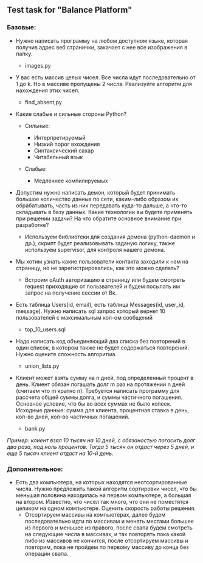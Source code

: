 ## Test task for "Balance Platform"

### Базовые:

* Нужно написать программу на любом доступном языке, которая получив адрес веб странички, закачает с нее все изображения в папку.
	- images.py

* У вас есть массив целых чисел. Все числа идут последовательно от 1 до k. Но в массиве пропущены 2 числа. Реализуйте алгоритм для нахождения этих чисел.
	- find_absent,py

* Какие слабые и сильные стороны Python?
	- Сильные:
		- Интерпретируемый
		- Низкий порог вхождения
		- Синтаксический сахар
		- Читабельный язык

	- Слабые:
		- Медленнее компилируемых

* Допустим нужно написать демон, который будет принимать большое количество данных по сети, каким-либо образом их обрабатывать, часть из них передавать куда-то дальше, а что-то складывать в базу данных. Какие технологии вы будете применять при решении задачи? На что обратите основное внимание при разработке?
	- Используем библиотеки для создания демона (python-daemon и др.), скрипт будет реализовывать заданую логику, также используем supervisor, для контроля нашего демона.

* Мы хотим узнать какие пользователи контакта заходили к нам на страницу, но не зарегистрировались, как это можно сделать?
	- Встроим oAuth авторизацию в страницу или будем смотреть request приходящие от пользвателей и будем посылать им запрос на получение сессии от Вк.

* Есть таблица Users(id, email), есть таблица Messages(id, user_id, message). Нужно написать sql запрос который вернет 10 пользователей с максимальным кол-ом сообщений
	- top_10_users.sql

* Надо написать код объединяющий два списка без повторений в один список, в котором также не будет содержаться повторений. Нужно оцените сложность алгоритма.
	- union_lists.py

* Клиент может взять сумму на n дней, под определенный процент в день. Клиент обязан погашать долг m раз на протяжении n дней (считаем что m кратно n). Требуется написать программу для рассчета общей суммы долга, и суммы частичного погашения. Основное условие, что бы во всех суммах не было копеек. Исходные данные: сумма для клиента, процентная ставка в день, кол-во дней, кол-во частичных погашений.
	- bank.py

*Пример: клиент взял 10 тысяч на 10 дней, с обязаностью погасить долг два раза, под ноль процентов. Тогда 5 тысяч он отдаст через 5 дней, и еще 5 тысяч клиент отдаст на 10-й день.*

### Дополнительное:

* Есть два компьютера, на которых находятся неотсортированные числа. Нужно предложить такой алгоритм сортировки чисел, что бы меньшая половина находилась на первом компьютере, а большая на втором. Известно, что чисел так много, что они не поместятся целиком на одном компьютере. Оценить скорость работы решения.
	- Отсортируем массивы на компьютерах, далее будем последовательно идти по массивам и менять местами большее из первого и меньшее из правого, после свапа будем смотреть на следующие числа в массивах, и так повторять пока какой либо из массивов не кончится, после отсортируем массивы и повторим, пока не пройдем по первому массиву до конца без операции свапа.